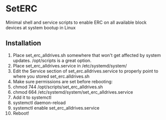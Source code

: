 # SetERC
Minimal shell and service scripts to enable ERC on all available block devices at system bootup in Linux

## Installation

1. Place set_erc_alldrives.sh somewhere that won't get affected by system updates. /opt/scripts is a great option.
2. Place set_erc_alldrives.service in /etc/systemd/system/
3. Edit the Service section of set_erc.alldrives.service to properly point to where you stored set_erc.alldrives.sh
4. Make sure permissions are set before rebooting:
5. chmod 744 /opt/scripts/set_erc_alldrives.sh
6. chmod 664 /etc/systemd/system/set_erc_alldrives.service
7. Add it to systemctl
8. systemctl daemon-reload
9. systemctl enable set_erc_alldrives.service
10. Reboot!
